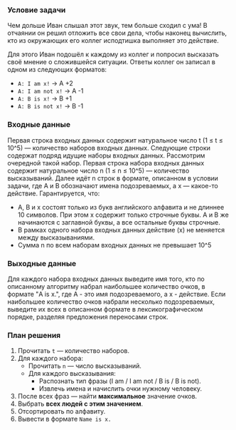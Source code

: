 ### Условие задачи 
Чем дольше Иван слышал этот звук, тем больше сходил с ума! В отчаянии он решил отложить все свои дела, чтобы наконец 
вычислить, кто из окружающих его коллег исподтишка выполняет это действие.

Для этого Иван подошёл к каждому из коллег и попросил высказать своё мнение о сложившейся ситуации. Ответы коллег он 
записал в одном из следующих форматов:
- `A: I am x!` → A +2
- `A: I am not x!` → A -1
- `A: B is x!` → B +1
- `A: B is not x!` → B -1

### Входные данные 

Первая строка входных данных содержит натуральное число 
t (1 ≤ t ≤ 10^5) — количество наборов входных данных. Следующие строки содержат подряд идущие наборы входных данных.
Рассмотрим очередной такой набор.
Первая строка набора входных данных содержит натуральное число n
(1 ≤ n ≤ 10^5) — количество высказываний. Далее идёт n строк в формате, описанном в условии задачи, где A и B обозначают
имена подозреваемых, а x — какое-то действие.
Гарантируется, что:
- A, B и x состоят только из букв английского алфавита и не длиннее 10 символов. При этом x
 содержит только строчные буквы. A и B же начинаются с заглавной буквы, а все остальные буквы строчные.
- В рамках одного набора входных данных действие (x) не меняется между высказываниями.
- Сумма n по всем наборам входных данных не превышает 10^5

### Выходные данные
Для каждого набора входных данных выведите имя того, кто по описанному алгоритму набрал наибольшее количество очков,
в формате "A is x.", где A - это имя подозреваемого, а х - действие. Если наибольшее количество очков набрали несколько 
подозреваемых, выведите их всех в описанном формате в лексикографическом порядке, разделяя предложения переносами строк.

### План решения 

1. Прочитать `t` — количество наборов.
2. Для каждого набора:
   - Прочитать `n` — число высказываний.
   - Для каждого высказывания:
     - Распознать тип фразы (I am / I am not / B is / B is not).
     - Извлечь имена и начислить очки нужному человеку.
3. После всех фраз — найти **максимальное** значение очков.
4. Выбрать **всех людей с этим значением**.
5. Отсортировать по алфавиту.
6. Вывести в формате `Name is x.`
